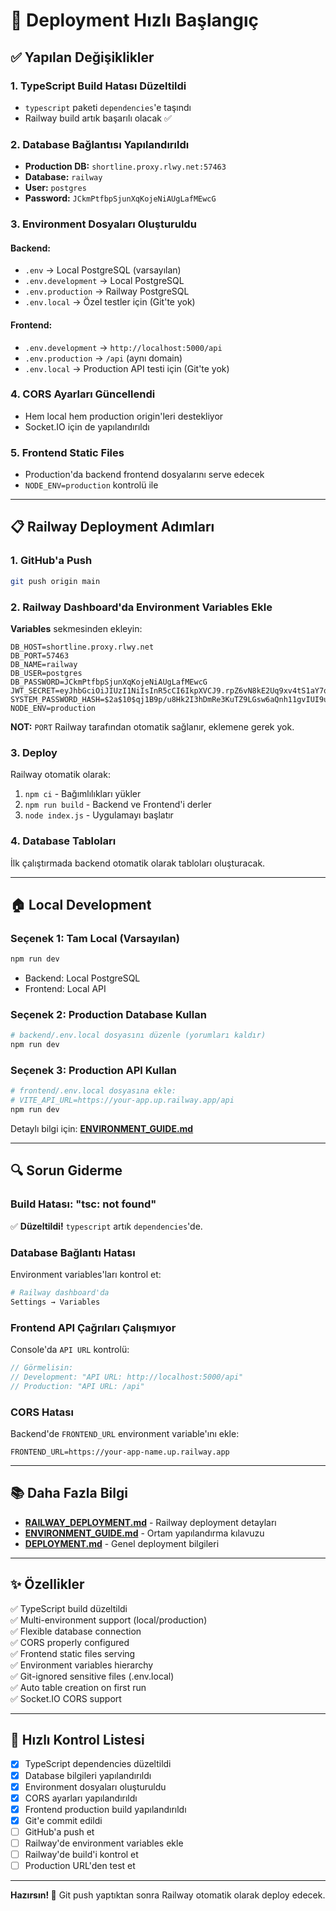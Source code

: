# 🚀 Deployment Hızlı Başlangıç

## ✅ Yapılan Değişiklikler

### 1. TypeScript Build Hatası Düzeltildi
- `typescript` paketi `dependencies`'e taşındı
- Railway build artık başarılı olacak ✅

### 2. Database Bağlantısı Yapılandırıldı
- **Production DB:** `shortline.proxy.rlwy.net:57463`
- **Database:** `railway`
- **User:** `postgres`
- **Password:** `JCkmPtfbpSjunXqKojeNiAUgLafMEwcG`

### 3. Environment Dosyaları Oluşturuldu

#### Backend:
- `.env` → Local PostgreSQL (varsayılan)
- `.env.development` → Local PostgreSQL
- `.env.production` → Railway PostgreSQL
- `.env.local` → Özel testler için (Git'te yok)

#### Frontend:
- `.env.development` → `http://localhost:5000/api`
- `.env.production` → `/api` (aynı domain)
- `.env.local` → Production API testi için (Git'te yok)

### 4. CORS Ayarları Güncellendi
- Hem local hem production origin'leri destekliyor
- Socket.IO için de yapılandırıldı

### 5. Frontend Static Files
- Production'da backend frontend dosyalarını serve edecek
- `NODE_ENV=production` kontrolü ile

---

## 📋 Railway Deployment Adımları

### 1. GitHub'a Push
```bash
git push origin main
```

### 2. Railway Dashboard'da Environment Variables Ekle

**Variables** sekmesinden ekleyin:

```
DB_HOST=shortline.proxy.rlwy.net
DB_PORT=57463
DB_NAME=railway
DB_USER=postgres
DB_PASSWORD=JCkmPtfbpSjunXqKojeNiAUgLafMEwcG
JWT_SECRET=eyJhbGciOiJIUzI1NiIsInR5cCI6IkpXVCJ9.rpZ6vN8kE2Uq9xv4tS1aY7qfC3bD5nR0uL8mW4pK2sQ0tX9yH6jJ3lF5aG1oZ8rT
SYSTEM_PASSWORD_HASH=$2a$10$qj1B9p/u8Hk2I3hDmRe3KuTZ9LGsw6aQnh11gvIUI9uksdgGyNUNG
NODE_ENV=production
```

**NOT:** `PORT` Railway tarafından otomatik sağlanır, eklemene gerek yok.

### 3. Deploy
Railway otomatik olarak:
1. `npm ci` - Bağımlılıkları yükler
2. `npm run build` - Backend ve Frontend'i derler
3. `node index.js` - Uygulamayı başlatır

### 4. Database Tabloları
İlk çalıştırmada backend otomatik olarak tabloları oluşturacak.

---

## 🏠 Local Development

### Seçenek 1: Tam Local (Varsayılan)
```bash
npm run dev
```
- Backend: Local PostgreSQL
- Frontend: Local API

### Seçenek 2: Production Database Kullan
```bash
# backend/.env.local dosyasını düzenle (yorumları kaldır)
npm run dev
```

### Seçenek 3: Production API Kullan
```bash
# frontend/.env.local dosyasına ekle:
# VITE_API_URL=https://your-app.up.railway.app/api
npm run dev
```

Detaylı bilgi için: **[ENVIRONMENT_GUIDE.md](./ENVIRONMENT_GUIDE.md)**

---

## 🔍 Sorun Giderme

### Build Hatası: "tsc: not found"
✅ **Düzeltildi!** `typescript` artık `dependencies`'de.

### Database Bağlantı Hatası
Environment variables'ları kontrol et:
```bash
# Railway dashboard'da
Settings → Variables
```

### Frontend API Çağrıları Çalışmıyor
Console'da `API URL` kontrolü:
```javascript
// Görmelisin:
// Development: "API URL: http://localhost:5000/api"
// Production: "API URL: /api"
```

### CORS Hatası
Backend'de `FRONTEND_URL` environment variable'ını ekle:
```
FRONTEND_URL=https://your-app-name.up.railway.app
```

---

## 📚 Daha Fazla Bilgi

- **[RAILWAY_DEPLOYMENT.md](./RAILWAY_DEPLOYMENT.md)** - Railway deployment detayları
- **[ENVIRONMENT_GUIDE.md](./ENVIRONMENT_GUIDE.md)** - Ortam yapılandırma kılavuzu
- **[DEPLOYMENT.md](./DEPLOYMENT.md)** - Genel deployment bilgileri

---

## ✨ Özellikler

✅ TypeScript build düzeltildi  
✅ Multi-environment support (local/production)  
✅ Flexible database connection  
✅ CORS properly configured  
✅ Frontend static files serving  
✅ Environment variables hierarchy  
✅ Git-ignored sensitive files (.env.local)  
✅ Auto table creation on first run  
✅ Socket.IO CORS support  

---

## 🎯 Hızlı Kontrol Listesi

- [x] TypeScript dependencies düzeltildi
- [x] Database bilgileri yapılandırıldı
- [x] Environment dosyaları oluşturuldu
- [x] CORS ayarları yapılandırıldı
- [x] Frontend production build yapılandırıldı
- [x] Git'e commit edildi
- [ ] GitHub'a push et
- [ ] Railway'de environment variables ekle
- [ ] Railway'de build'i kontrol et
- [ ] Production URL'den test et

---

**Hazırsın! 🚀** Git push yaptıktan sonra Railway otomatik olarak deploy edecek.
